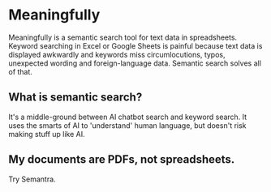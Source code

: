 # Meaningfully

Meaningfully is a semantic search tool for text data in spreadsheets. Keyword searching in Excel or Google Sheets is painful because text data is displayed awkwardly and keywords miss circumlocutions, typos, unexpected wording and foreign-language data. Semantic search solves all of that.

## What is semantic search?

It's a middle-ground between AI chatbot search and keyword search. It uses the smarts of AI to 'understand' human language, but doesn't risk making stuff up like AI.

## My documents are PDFs, not spreadsheets.

Try Semantra.